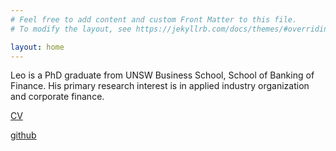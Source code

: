 ```yaml
---
# Feel free to add content and custom Front Matter to this file.
# To modify the layout, see https://jekyllrb.com/docs/themes/#overriding-theme-defaults

layout: home
---
```


Leo is a PhD graduate from UNSW Business School, School of Banking of Finance. His primary research interest is in applied industry organization and corporate finance.

[CV](LeoLiu_CV.pdf)


[github](https://github.com/leoliu0)
